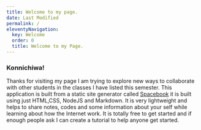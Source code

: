 ```yaml
---
title: Welcome to my page.
date: Last Modified 
permalink: /
eleventyNavigation:
  key: Welcome
  order: 0
  title: Welcome to my Page.
---
```

### Konnichiwa!

Thanks for visiting my page I am trying to explore new ways to collaborate with other students in the classes I have listed this semester. This application is built from a static site generator called [Spacebook](https://spacebook.app) it is built using just HTML,CSS, NodeJS and Markdown. It is very lightweight and helps to share notes, codes and some information about your self while learning about how the Internet work. It is totally free to get started and if enough people ask I can create a tutorial to help anyone get started.

### 
